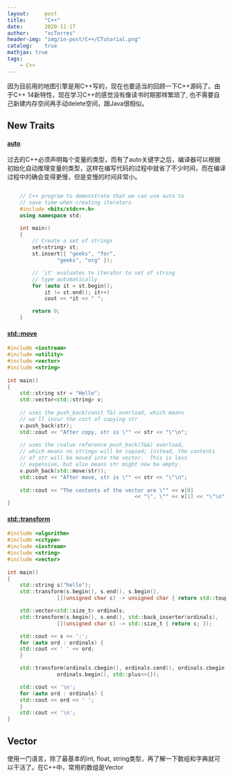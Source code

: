 ```yaml
---
layout:     post
title:      "C++"
date:       2020-11-17
author:     "xcTorres"
header-img: "img/in-post/C++/CTutorial.png"
catalog:    true
mathjax: true
tags:
    - C++
---  
```


因为目前用的地图引擎是用C++写的，现在也要适当的回顾一下C++源码了。由于C++ 14新特性，现在学习C++的感觉没有像读书时期那样繁琐了, 也不需要自己新建内存空间再手动delete空间，跟Java很相似。  

## New Traits
#### [auto](https://www.geeksforgeeks.org/type-inference-in-c-auto-and-decltype/)  
过去的C++必须声明每个变量的类型，而有了auto关键字之后，编译器可以根据初始化自动推理变量的类型，这样在编写代码的过程中就省了不少时间，而在编译过程中的确会变得更慢，但是变慢的时间非常小。

```cpp

    // C++ program to demonstrate that we can use auto to
    // save time when creating iterators
    #include <bits/stdc++.h>
    using namespace std;

    int main()
    {
        // Create a set of strings
        set<string> st;
        st.insert({ "geeks", "for", 
                "geeks", "org" });

        // 'it' evaluates to iterator to set of string
        // type automatically
        for (auto it = st.begin(); 
            it != st.end(); it++)
            cout << *it << " ";

        return 0;
    }

```


#### [std::move](https://en.cppreference.com/w/cpp/utility/move)
```cpp
#include <iostream>
#include <utility>
#include <vector>
#include <string>
 
int main()
{
    std::string str = "Hello";
    std::vector<std::string> v;
 
    // uses the push_back(const T&) overload, which means 
    // we'll incur the cost of copying str
    v.push_back(str);
    std::cout << "After copy, str is \"" << str << "\"\n";
 
    // uses the rvalue reference push_back(T&&) overload, 
    // which means no strings will be copied; instead, the contents
    // of str will be moved into the vector.  This is less
    // expensive, but also means str might now be empty.
    v.push_back(std::move(str));
    std::cout << "After move, str is \"" << str << "\"\n";
 
    std::cout << "The contents of the vector are \"" << v[0]
                                         << "\", \"" << v[1] << "\"\n";
}
```

#### [std::transform](https://en.cppreference.com/w/cpp/algorithm/transform)
```cpp
#include <algorithm>
#include <cctype>
#include <iostream>
#include <string>
#include <vector>
    
int main()
{
    std::string s("hello");
    std::transform(s.begin(), s.end(), s.begin(),
                [](unsigned char c) -> unsigned char { return std::toupper(c); });

    std::vector<std::size_t> ordinals;
    std::transform(s.begin(), s.end(), std::back_inserter(ordinals),
                [](unsigned char c) -> std::size_t { return c; });

    std::cout << s << ':';
    for (auto ord : ordinals) {
    std::cout << ' ' << ord;
    }

    std::transform(ordinals.cbegin(), ordinals.cend(), ordinals.cbegin(),
                ordinals.begin(), std::plus<>{});

    std::cout << '\n';
    for (auto ord : ordinals) {
    std::cout << ord << ' ';
    }
    std::cout << '\n';
}
```

## Vector
使用一门语言，除了最基本的int, float, string类型，再了解一下数组和字典就可以干活了。在C++中，常用的数组是Vector

